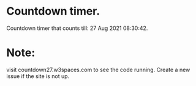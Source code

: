 # Countdown timer.
Countdown timer that counts till: 27 Aug 2021 08:30:42.
# Note: 
visit countdown27.w3spaces.com to see the code running. Create a new issue if the site is not up.
